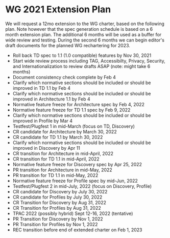 # WG 2021 Extension Plan
We will request a 12mo extension to the WG charter, based on the following plan.
Note however that the spec generation schedule is based on a 6 month extension plan.
The additional 6 months will be used as a buffer for wide review and testing.
During the second 6 months we can begin editor's draft documents for the planned WG rechartering for 2023.

* Roll back TD spec to 1.1 (1.0 compatible) features by Nov 30, 2021
* Start wide review process including TAG, Accessibilty, Privacy, Security, and Internationalization to review drafts ASAP (note: might take 6 months)
* Document consistency check complete by Feb 4
* Clarify which normative sections should be included or should be improved in TD 1.1 by Feb 4
* Clarify which normative sections should be included or should be improved in Architecture 1.1 by Feb 4
* Normative feature freeze for Architecture spec by Feb 4, 2022
* Normative feature freeze for TD 1.1 spec by Feb 9, 2022
* Clarify which normative sections should be included or should be improved in Profile by Mar 4
* Testfest/Plugfest 1 in mid-March (focus on TD, Discovery)
* CR candidate for Architecture by March 30, 2022
* CR candidate for TD 1.1 by March 30, 2022
* Clarify which normative sections should be included or should be improved in Discovery by Apr 11
* CR transition for Architecture in mid-April, 2022
* CR transition for TD 1.1 in mid-April, 2022
* Normative feature freeze for Discovery spec by Apr 25, 2022
* PR transition for Architecture in mid-May, 2022
* PR transition for TD 1.1 in mid-May, 2022
* Normative feature freeze for Profile spec by mid-Jun, 2022
* Testfest/Plugfest 2 in mid-July, 2022 (focus on Discovery, Profile)
* CR candidate for Discovery by July 30, 2022
* CR candidate for Profiles by July 30, 2022
* CR Transition for Discovery by Aug 31, 2022
* CR Transition for Profiles by Aug 31, 2022
* TPAC 2022 (possibly hybrid) Sept 12-16, 2022 (tentative)
* PR Transition for Discovery by Nov 1, 2022
* PR Transition for Profiles by Nov 1, 2022
* REC transition before end of extended charter on Feb 1, 2023
